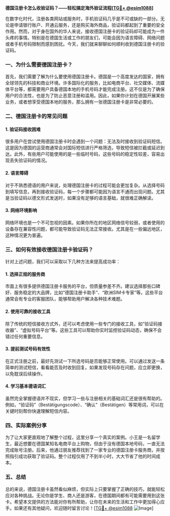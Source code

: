 **德国注册卡怎么收验证码？——轻松搞定海外验证流程[[TG💪+ @esim1088](https://t.me/s/esim1088)]**

在数字化时代，注册各类网站或服务时，手机验证码几乎是不可或缺的一部分。无论是申请银行账户、开通云服务，还是购买海外商品，验证码都起到了重要的安全作用。然而，对于身在国外的华人来说，接收德国注册卡的验证码却可能成为一件头疼的事情。特别是在德国生活或工作的朋友们，可能会因为语言障碍、网络问题或者手机号码限制而感到困扰。今天，我们就来聊聊如何顺利收到德国注册卡的验证码。

### 一、为什么需要德国注册卡？

首先，我们需要了解为什么要使用德国注册卡。德国是一个高度发达的国家，拥有全球领先的科技和商业环境。许多国际化的服务，比如电商平台、社交媒体、流媒体平台等，都需要用户具备德国本地的手机号码才能完成注册。这不仅是为了确保用户的合法性，也是为了防止恶意注册和滥用。因此，如果你计划在德国开展某些业务，或者想享受德国本地的服务，那么拥有一张德国注册卡是非常必要的。

### 二、德国注册卡的常见问题

#### 1. 验证码接收困难
很多用户在尝试使用德国注册卡时会遇到一个问题：无法及时接收到验证码短信。这是因为德国的运营商通常会对国际短信进行严格筛选，导致短信被拦截或延迟到达。此外，有些用户可能使用的是一些临时号码，这些号码的稳定性较差，容易出现丢失验证码的情况。

#### 2. 语言障碍
对于不熟悉德语的用户来说，处理德国注册卡的过程可能会更加复杂。从选择号码到填写信息，再到接收验证码，每一个步骤都可能因为语言不通而出现问题。尤其是当验证码以德文形式发送时，如果没有足够的语言基础，就很难正确解读。

#### 3. 网络环境影响
网络环境也是一个不可忽视的因素。如果你所在的地区网络信号较弱，或者使用的设备存在兼容性问题，都可能导致验证码无法正常接收。尤其是在一些偏远地区，这种情况更为普遍。

### 三、如何有效接收德国注册卡验证码？

针对上述问题，我们可以采取以下几种方法来提高成功率：

#### 1. 选择正规的服务商
市面上有很多提供德国注册卡服务的平台，但质量参差不齐。建议选择那些口碑好、服务稳定的大品牌，比如“德国注册卡助手”、“欧洲SIM卡专家”等。这些平台通常会有专业的客服团队，能够帮助用户解决各种技术难题。

#### 2. 使用可靠的接收工具
除了传统的短信接收方式外，还可以考虑使用一些专门的接收工具，如“验证码接收器”、“虚拟号码平台”等。这些工具可以帮助你实时监控验证码动态，确保不会错过任何重要信息。

#### 3. 提前测试号码有效性
在正式注册之前，最好先测试一下所选号码是否能够正常使用。可以通过发送一条简单的测试短信，看看能否及时收到回复。如果发现号码存在问题，应立即更换，以免耽误后续操作。

#### 4. 学习基本德语词汇
虽然完全掌握德语并不现实，但学习一些与注册相关的基础词汇还是很有帮助的。例如，“验证码”（Bestätigungscode）、“确认”（Bestätigen）等常用词，可以在关键时刻帮你快速理解短信内容。

### 四、实际案例分享

为了让大家更直观地了解整个过程，这里分享一个真实的案例。小王是一名留学生，最近想要在德国某知名电商平台上购物，但由于没有德国本地号码，一直无法完成账号注册。后来，他通过朋友推荐找到了一家专业的德国注册卡服务商，并按照指引成功获取了验证码。整个过程仅用了不到半小时，大大节省了他的时间成本。

### 五、总结

总的来说，德国注册卡虽然看似麻烦，但实际上只要掌握了正确的技巧，就能轻松应对各种挑战。无论你是学生、商人还是游客，在德国期间都有可能需要用到这张卡。希望本文提供的方法能对你有所帮助，让你在未来的生活和工作中更加得心应手。如果还有其他疑问，欢迎随时留言讨论！[[TG💪+ @esim1088](https://t.me/s/esim1088) ![Image](https://i.postimg.cc/4NQfJmqS/Snipaste-2025-05-13-00-14-12.png)]